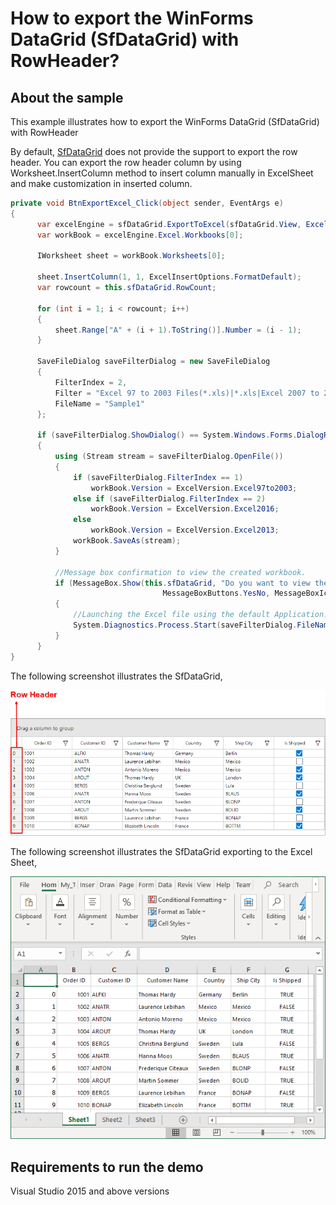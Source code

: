# How to export the WinForms DataGrid (SfDataGrid) with RowHeader?

## About the sample
This example illustrates how to export the WinForms DataGrid (SfDataGrid) with RowHeader

By default, [SfDataGrid](https://help.syncfusion.com/cr/cref_files/windowsforms/Syncfusion.SfDataGrid.WinForms~Syncfusion.WinForms.DataGrid.SfDataGrid.html)  does not provide the support to export the row header. You can export the row header column by using Worksheet.InsertColumn method to insert column manually in ExcelSheet and make customization in inserted column.

```C#
private void BtnExportExcel_Click(object sender, EventArgs e)
{
      var excelEngine = sfDataGrid.ExportToExcel(sfDataGrid.View, ExcelExportingOptions1());
      var workBook = excelEngine.Excel.Workbooks[0];

      IWorksheet sheet = workBook.Worksheets[0];

      sheet.InsertColumn(1, 1, ExcelInsertOptions.FormatDefault);
      var rowcount = this.sfDataGrid.RowCount;

      for (int i = 1; i < rowcount; i++)
      {
          sheet.Range["A" + (i + 1).ToString()].Number = (i - 1);
      }

      SaveFileDialog saveFilterDialog = new SaveFileDialog
      {
          FilterIndex = 2,
          Filter = "Excel 97 to 2003 Files(*.xls)|*.xls|Excel 2007 to 2010 Files(*.xlsx)|*.xlsx|Excel 2013 File(*.xlsx)|*.xlsx",
          FileName = "Sample1"
      };

      if (saveFilterDialog.ShowDialog() == System.Windows.Forms.DialogResult.OK)
      {
          using (Stream stream = saveFilterDialog.OpenFile())
          {
              if (saveFilterDialog.FilterIndex == 1)
                  workBook.Version = ExcelVersion.Excel97to2003;
              else if (saveFilterDialog.FilterIndex == 2)
                  workBook.Version = ExcelVersion.Excel2016;
              else
                  workBook.Version = ExcelVersion.Excel2013;
              workBook.SaveAs(stream);
          }

          //Message box confirmation to view the created workbook.
          if (MessageBox.Show(this.sfDataGrid, "Do you want to view the workbook?", "Workbook has been created",
                                  MessageBoxButtons.YesNo, MessageBoxIcon.Information) == DialogResult.Yes)
          {
              //Launching the Excel file using the default Application.[MS Excel Or Free ExcelViewer]
              System.Diagnostics.Process.Start(saveFilterDialog.FileName);
          }
      }
}

```

The following screenshot illustrates the SfDataGrid,

![Row header in SfDataGrid](SfDataGrid.png)

The following screenshot illustrates the SfDataGrid exporting to the Excel Sheet,

![SfDataGrid with Rowheader exported excel sheet](ExportedSheet.png)

## Requirements to run the demo
Visual Studio 2015 and above versions

